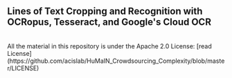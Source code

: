 ## Lines of Text Cropping and Recognition with OCRopus, Tesseract, and Google's Cloud OCR
<br>
All the material in this repository is under the Apache 2.0 License: [read License](https://github.com/acislab/HuMaIN_Crowdsourcing_Complexity/blob/master/LICENSE)
